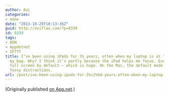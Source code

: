 ```yaml
---
author: Avi
categories:
- none
date: "2013-10-29T10:13:36Z"
guid: http://aviflax.com/?p=8339
id: 8339
tags:
- ADN
- Appdotnet
- IFTTT
title: I’ve been using iPads for 3½ years, often when my laptop is at the ready in
  my bag. Why? I think it’s partly because the iPad helps me focus. Everything is
  full screen by default — which is huge. On the Mac, the default mode is full of
  fussy distractions.
url: /post/ive-been-using-ipads-for-3%c2%bd-years-often-when-my-laptop-is-at-the-ready-in-my-bag-why-i-think-its-partly-because-the-ipad-helps-me-focus-everything-is-full-screen-by-default/
---
```

(Originally published [on App.net](http://alpha.app.net/aviflax/post/13809038).)